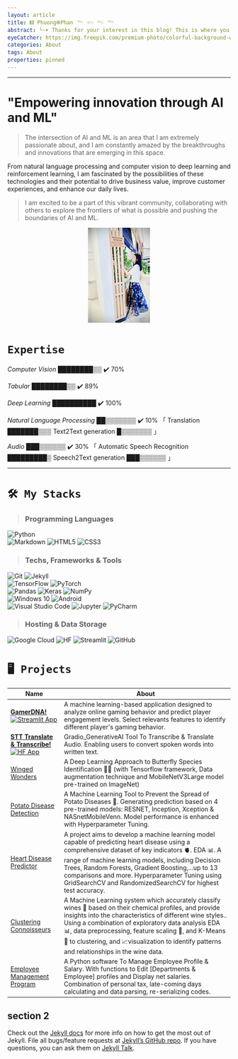 ```yaml
---
layout: article
title: 𝄃𝄃𝄂𝄀𝄁 Phuong֎Phan 𓆝 𓆟 𓆞 𓆝
abstract: ╰┈➤ Thanks for your interest in this blog! This is where you can find out most of my Projects and information on my Profile……
eyeCatcher: https://img.freepik.com/premium-photo/colorful-background-with-blue-yellow-circle-center_777078-3402.jpg
categories: About
tags: About
properties: pinned
---
```


---


**"Empowering innovation through AI and ML"**
=====================================

> The intersection of AI and ML is an area that I am extremely passionate about, and I am constantly amazed by the breakthroughs and innovations that are emerging in this space.

From natural language processing and computer vision to deep learning and reinforcement learning, I am fascinated by the possibilities of these technologies and their potential to drive business value, improve customer experiences, and enhance our daily lives.

> I am excited to be a part of this vibrant community, collaborating with others to explore the frontiers of what is possible and pushing the boundaries of AI and ML.

<p align='center'>
  <img src="https://raw.githubusercontent.com/PhuongFX/blog/1/assets/img/4.jpg"/>
</p>


# `Expertise`

*Computer Vision*
[████████▒▒](https://github.com/your-username) ✔️  70%

*Tabular*
[████████▒▒](https://github.com/your-username) ✔️  89%

*Deep Learning*
[██████████](https://github.com/your-username) ✔️  100%


*Natural Language Processing*
[██▒▒▒▒▒▒▒](https://github.com/your-username) ✔️  10% 「 Translation [███████▒▒▒](https://github.com/your-username)    Text2Text generation [█▒▒▒▒▒▒▒](https://github.com/your-username) 」


*Audio*
[███▒▒▒▒▒▒](https://github.com/your-username) ✔️  30% 「 Automatic Speech Recognition [█████████▒](https://github.com/your-username) Speech2Text generation [███▒▒▒▒▒▒](https://github.com/your-username) 」


***
# `🛠 My Stacks`


> ### Programming Languages


<div style="text-align: left;">
  <a><img style='display: inline-block; margin: 0; padding: 0;' src='https://img.shields.io/badge/python%20-%2314354C.svg?&style=for-the-badge&logo=python&logoColor=white' alt='Python'></a>
</div>

<div style="text-align: left;">
  <a><img style='display: inline-block; margin: 0; padding: 0;' src='https://img.shields.io/badge/markdown-%23000000.svg?&style=for-the-badge&logo=markdown&logoColor=white' alt='Markdown'></a>
  <a><img style='display: inline-block; margin: 0; padding: 0;' src='https://img.shields.io/badge/html5%20-%23E34F26.svg?&style=for-the-badge&logo=html5&logoColor=white' alt='HTML5'></a>
  <a><img style='display: inline-block; margin: 0; padding: 0;' src='https://img.shields.io/badge/css3%20-%231572B6.svg?&style=for-the-badge&logo=css3&logoColor=white' alt='CSS3'></a>
</div>


> ### Techs, Frameworks & Tools

<div style="text-align: left;">
  <a><img style='display: inline-block; margin: 0; padding: 0;' src='https://img.shields.io/badge/git%20-%23F05033.svg?&style=for-the-badge&logo=git&logoColor=white' alt='Git'></a>
  <a><img style='display: inline-block; margin: 0; padding: 0;' src='https://img.shields.io/badge/JEKYLL-floralwhite?style=for-the-badge&logo=jekyll&logoColor=%23db5a6b' alt='Jekyll'></a>
</div>


<div style="text-align: left;">
  <a><img style='display: inline-block; margin: 0; padding: 0;' src='https://img.shields.io/badge/TensorFlow%20-%23FF6F00.svg?&style=for-the-badge&logo=TensorFlow&logoColor=white' alt='TensorFlow'></a>
  <a><img style='display: inline-block; margin: 0; padding: 0;' src='https://img.shields.io/badge/PyTorch%20-%23EE4C2C.svg?&style=for-the-badge&logo=PyTorch&logoColor=white' alt='PyTorch'></a>
</div>


<div style="text-align: left;">
  <a><img style='display: inline-block; margin: 0; padding: 0;' src='https://img.shields.io/badge/pandas%20-%23150458.svg?&style=for-the-badge&logo=pandas&logoColor=white' alt='Pandas'></a>
  <a><img style='display: inline-block; margin: 0; padding: 0;' src='https://img.shields.io/badge/Keras%20-%23D00000.svg?&style=for-the-badge&logo=Keras&logoColor=white' alt='Keras'></a>
  <a><img style='display: inline-block; margin: 0; padding: 0;' src='https://img.shields.io/badge/numpy%20-%23013243.svg?&style=for-the-badge&logo=numpy&logoColor=white' alt='NumPy'></a>
</div>


  <!-- <img alt="MySQL" src="https://img.shields.io/badge/MySQL-00000F?style=for-the-badge&logo=mysql&logoColor=white"/> -->

<div style="text-align: left;">
  <a><img style='display: inline-block; margin: 0; padding: 0;' src='https://img.shields.io/badge/Windows-0078D6?style=for-the-badge&logo=windows&logoColor=white' alt='Windows 10'></a>
  <a><img style='display: inline-block; margin: 0; padding: 0;' src='https://img.shields.io/badge/Android-3DDC84?style=for-the-badge&logo=android&logoColor=white' alt='Android'></a>
</div>

<!-- <img alt="Ubuntu" src="https://img.shields.io/badge/Ubuntu-E95420?style=for-the-badge&logo=ubuntu&logoColor=white" /> -->

<!-- <img alt="Tableau" src="https://img.shields.io/badge/Tableau-E97627?style=for-the-badge&logo=Tableau&logoColor=white"/> -->

<div style="text-align: left;">
  <a><img style='display: inline-block; margin: 0; padding: 0;' src='https://img.shields.io/badge/Visual%20Studio%20Code-0078d7.svg?&style=for-the-badge&logo=visual-studio-code&logoColor=white' alt='Visual Studio Code'></a>
  <a><img style='display: inline-block; margin: 0; padding: 0;' src='https://img.shields.io/badge/Jupyter%20-%23F37626.svg?&style=for-the-badge&logo=Jupyter&logoColor=white' alt='Jupyter'></a>
  <a><img style='display: inline-block; margin: 0; padding: 0;' src='https://img.shields.io/badge/PyCharm-000000.svg?&style=for-the-badge&logo=PyCharm&logoColor=white' alt='PyCharm'></a>
</div>


<!-- <img alt="Django" src="https://img.shields.io/badge/django%20-%23092E20.svg?&style=for-the-badge&logo=django&logoColor=white"/> -->

<!-- <img alt="Bootstrap" src="https://img.shields.io/badge/bootstrap%20-%23563D7C.svg?&style=for-the-badge&logo=bootstrap&logoColor=white"/> -->

<!-- <img alt="R Studio" src="https://img.shields.io/badge/RStudio-75AADB?style=for-the-badge&logo=RStudio&logoColor=white"/> -->

<!-- <img alt="Flask" src="https://img.shields.io/badge/flask%20-%23000.svg?&style=for-the-badge&logo=flask&logoColor=white"/> -->


> ### Hosting & Data Storage

<div style="text-align: left;">
  <a><img style='display: inline-block; margin: 0; padding: 0;' src='https://img.shields.io/badge/Google%20Cloud%20-%234285F4.svg?&style=for-the-badge&logo=google-cloud&logoColor=white' alt='Google Cloud'></a>
  <a><img style='display: inline-block; margin: 0; padding: 0;' src='https://img.shields.io/badge/hugging%20spaces-%23FF9D00?style=for-the-badge&logo=huggingface&logoColor=%234c5253&color=%23FF9D00' alt='HF'></a>
  <a><img style='display: inline-block; margin: 0; padding: 0;' src='https://img.shields.io/badge/streamlit-brightgreen?style=for-the-badge&logo=streamlit&color=green&cacheSeconds=https%3A%2F%2Fstreamlit.io%2F' alt='Streamlit'></a>
  <a><img style='display: inline-block; margin: 0; padding: 0;' src='https://img.shields.io/badge/github-%23FF9D00?style=for-the-badge&logo=github&logoColor=white&color=%23181717' alt='GitHub'></a>
</div>




<!-- <img alt="MySQL" src="https://img.shields.io/badge/mysql-%2300f.svg?&style=for-the-badge&logo=mysql&logoColor=white"/> -->
<!-- <img alt="SQLite" src ="https://img.shields.io/badge/sqlite-%2307405e.svg?&style=for-the-badge&logo=sqlite&logoColor=white"/> -->

  

# `🖥️ Projects`

| Name                                                                                                                                                                                                              | About                                                                                                                                                                                                                            |
|---------------------------------------------------------------------------------------------------------------------------------------------------------------------------------------------------------------------|----------------------------------------------------------------------------------------------------------------------------------------------------------------------------------------------------------------------------------|
| [**GamerDNA!**](https://github.com/PhuongFX/Online-Gaming) [![Streamlit App](https://static.streamlit.io/badges/streamlit_badge_black_white.svg)](https://ml-online-gaming-lvpredict.streamlit.app)                                 | A machine learning-based application designed to analyze online gaming behavior and predict player engagement levels. Select relevants features to identify different player's gaming behavior. |
| [ **STT Translate & Transcribe!**](https://github.com/PhuongFX/Audio_Transcribe_Translate) [![HF App](https://huggingface.co/datasets/huggingface/badges/resolve/main/open-in-hf-spaces-xl-dark.svg)](https://huggingface.co/spaces/PhuongPhan/Audio_Transcribe_Translate)                                                                                                                                            | Gradio_GenerativeAI Tool To Transcribe & Translate Audio. Enabling users to convert spoken words into written text.                                                                                                                                                                                  |
| [Winged Wonders](https://github.com/PhuongFX/ButterFlySpace)                                         | A Deep Learning Approach to Butterfly Species Identification 🦋🌿 (with Tensorflow framework, Data augmentation technique and MobileNetV3Large model pre-trained on ImageNet)                                                                       |
| [Potato Disease Detection](https://github.com/PhuongFX/Potato)                                          | A Machine Learning Tool to Prevent the Spread of Potato Diseases 🥔. Generating prediction based on 4 pre-trained models: RESNET, Inception, Xception & NASnetMobileVenn. Model performance is enhanced with Hyperparameter Tuning.                                                                                                                   |
| [Heart Disease Predictor](https://github.com/PhuongFX/HeartR) | A project aims to develop a machine learning model capable of predicting heart disease using a comprehensive dataset of key indicators 🫀. EDA 📊. A range of machine learning models, including Decision Trees, Random Forests, Gradient Boosting,...up to 13 comparisons and more. Hyperparameter Tuning using GridSearchCV and RandomizedSearchCV for highest test accuracy.                                                                                                                   |
| [Clustering Connoisseurs](https://github.com/PhuongFX/Wine)                                          | A Machine Learning system which accurately classify wines 🍷 based on their chemical profiles, and provide insights into the characteristics of different wine styles.. Using a combination of exploratory data analysis EDA 📊, data preprocessing, feature scaling 🔧, and K-Means 🔀 to clustering, and 📈visualization to identify patterns and relationships in the wine data.                                                                                                                   |
| [Employee Management Program](https://github.com/PhuongFX/python3)                                          | A Python software To Manage Employee Profile & Salary. With functions to Edit [Departments & Employee] profiles and Display net salaries. Combination of personal tax, late-coming days calculating and data parsing, re-serializing codes.


## section 2

Check out the [Jekyll docs][jekyll-docs] for more info on how to get the most out of Jekyll. File all bugs/feature requests at [Jekyll’s GitHub repo][jekyll-gh]. If you have questions, you can ask them on [Jekyll Talk][jekyll-talk].

[jekyll-docs]: https://jekyllrb.com/docs/home
[jekyll-gh]: https://github.com/jekyll/jekyll
[jekyll-talk]: https://talk.jekyllrb.com/

